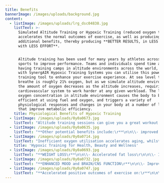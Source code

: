 ```yaml
---
title: Benefits
bannerImage: /images/uploads/background.jpg
content:
  - listImage: /images/uploads/lrg_dsc04838.jpg
    listText: >-
      Simulated Altitude Training or Hypoxic Training (reduced oxygen training)
      accelerates the normal outcomes of exercise, as well as producing many
      additional benefits, thereby producing **BETTER RESULTS, in LESS TIME,
      with LESS EFFORT**. 


      Altitude training has been used for many years by athletes across many
      sports to improve performance. Teams and individuals spend time and money
      having training camps in altitude environments across the world, but now
      with SynergAIR Hypoxic Training Systems you can utilise this powerful
      training tool to enhance your exercise experience. At sea level the air we
      breathe is roughly 21% oxygen, but as we simulate altitude environments,
      the amount of oxygen decreases as the altitude increases, requiring your
      cardiovascular system to work harder at any given workload. The lower
      oxygen concentration in altitude environment causes the body to be more
      efficient at using fuel and oxygen, and triggers a variety of
      physiological responses and changes in your body at a number of levels
      that improve metabolic efficiency.
    title: Physiological Benefits of Hypoxic Training
  - listImage: /images/uploads/0y0a0673.jpg
    listText: "Altitude training sessions can give you a great workout with much less stress on your body, or enhance the effectiveness of any workout you do and make your exercise more time efficient. Clients with limited exercise tolerance (e.g. can only walk) get more value from altitude training.\r\n\nAltitude training enhances and accelerates the positive outcomes of exercise on:\r\n\n\\- Fat Loss\r\n\n\\- Diabetes\r\n\n\\- Osteoporosis\r\n\n\\- Aerobic endurance and energy levels\r\n\n\\- Anaerobic fitness and lactic acid tolerance\r\n\n\\- Anaemia, due to increased red blood cells and haemoglobin\r\n\n\\- Testosterone and other blood hormone profiles\r\n\n\\- Cardiac surgery rehabilitation\r\n\n\\- Insomnia"
  - listImage: /images/uploads/0y0a0635.jpg
    listText: "**Other potential benefits include:\r**\n\n\\- improved dexterity, co-ordination and cognitive decision making under stress and when fatigued.\r\n\n\\- enhanced collagen production, with improvements in wound healing, beauty treatment outcomes and skin elasticity.\r\n\nAltitude training technology is currently used extensively by:\r\n\n\\- Hospitals and beauty clinics to optimise the outcome for their patients and clients.\r\n\n\\- The Australian Institute of Sport and many other world class institutes of sports\r\n\n\\- Many professional sports teams such as Collingwood, Lions, St Kilda, Crows, Suns, Storm, Titans, South Sydney, Tigers and the Bulldogs.\r\n\n\\- Elite sports people (including golfers and formula one drivers) seeking to improve co-ordination and performance under stress. Leading edge executives to enhance their performance, decision making, negotiating and cognitive abilities in stressful and demanding situations."
  - listImage: /images/uploads/0y0a0714.jpg
    listText: "Inefficient oxygen utilisation accelerates aging, whilst efficient oxygen utilisation minimises the effects of aging on the body. Our bodies are in effect much like burning candles, or decaying fruit, but hypoxic training in a simulated altitude environment makes our bodies use oxygen more effectively, thereby slowing down the aging process and increasing the characteristics of youthfulness.\r\n\nHypoxic training in a simulated altitude training environment dramatically stimulates the body’s metabolism and optimises hormonal and biochemical levels, resulting in significant changes in many health, beauty and wellness parameters.\r\n\nSimulated altitude training sessions allow you to workout with much less stress on your body, but at the same enhances the effectiveness of any workout, whilst triggering a wide variety of physiological responses and changes in your body.\r\n\nClinical research and empirical evidence suggest the following potential positive outcomes of low intensity hypoxic training in a simulated altitude training environment."
    title: 'Hypoxic Training for Health, Beauty and Wellness'
  - listImage: /images/uploads/0y0a0693.jpg
    listText: "**WEIGHT LOSS\r**\n\n\\- Accelerated fat loss\r\n\n\\- Increased fat burning aerobic enzymes and mitochondria\r\n\n\\- Boosts resting metabolic rate for days after your hypoxic workout\r\n\n\\- Powerful stimulant effect of the hormone EPO\r\n\n\\- Reduced appetite and increased leptin hormone levels\r\n\n\\- Improved insulin and glucose sensitivity and decreased diabetes symptoms\r\n\n\\- Increased growth hormone production (the bodies most powerful fat burning hormone)\r\n\n**BEAUTY ENHANCEMENTS\r**\n\n\\- Improved skin elasticity, tone and appearance\r\n\n\\- Reduction of skin wrinkles\r\n\n\\- Increased collagen production\r\n\n\\- Accelerated wound healing\r\n\n\\- Greater skin micro-circulation\r\n\n\\- Dramatically faster recovery from plastic surgery, with superior outcomes\r\n\n\\- Enhanced beauty treatment outcomes"
  - listImage: /images/uploads/0y0a0732.jpg
    listText: "**ENHANCED MOOD and BRAIN/CNS FUNCTION\r**\n\n\\- Improved decision making, cognitive function, dexterity, co-ordination and reaction time under stress and when fatigued\r\n\n\\- Increased serotonin production and serotonin receptor activation\r\n\n\\- Combats depression and anxiety\r\n\n\\- Stabilisation of emotional composure\r\n\n\\- Combats insomnia and improves sleep\r\n\n\\- Excites neural plasticity and facilitates positive re-wiring of the brain and central nervous system (CNS).\r\n\n\\- Promotes spinal cord injury rehabilitation\r\n\n\\- Endorphin production dramatically increased.\r\n\n\\- Enhanced sense of wellbeing and vitality"
  - listImage: /images/uploads/0y0a0747.jpg
    listText: "**Accelerated positive outcomes of exercise on:\r**\n\n\\- Osteoporosis\r\n\n\\- Hormone profiles\r\n\n\\- Cholesterol\r\n\n\\- Blood pressure\r\n\n\\- Asthma and pulmonary/lung conditions (including faster rehabilitation after giving up smoking)\r\n\n\\- Immune function\r\n\n\\- Muscle tone\r\n\n\\- Recovery from surgery (especially cardiac surgery)\r\n\n\\- Reduce side effects of chemotherapy and radiation treatments\r\n\n\\- Sexual health"
---
```


